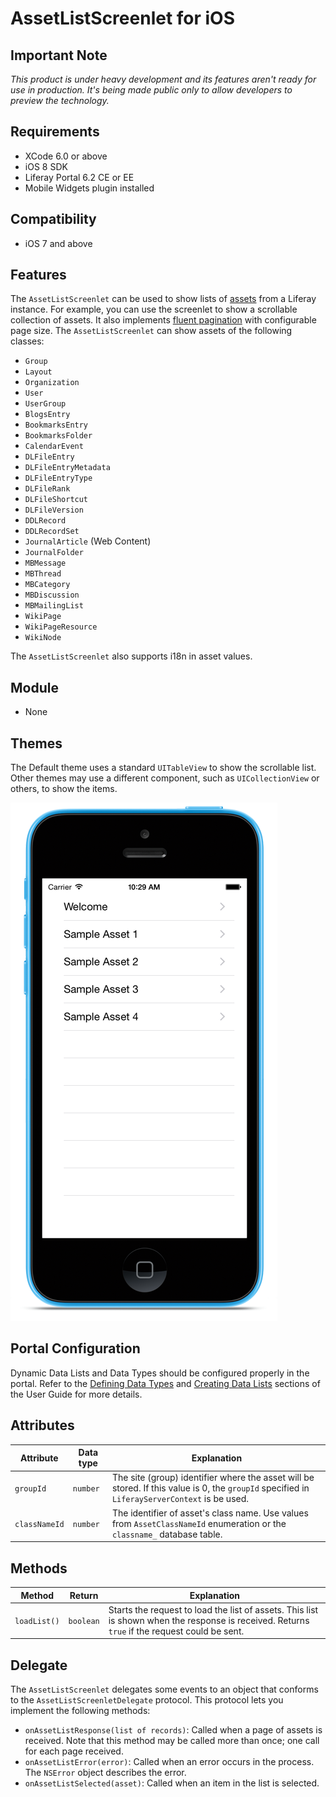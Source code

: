 # AssetListScreenlet for iOS

## Important Note

_This product is under heavy development and its features aren't ready for use in production. It's being made public only to allow developers to preview the technology._

## Requirements

- XCode 6.0 or above
- iOS 8 SDK
- Liferay Portal 6.2 CE or EE
- Mobile Widgets plugin installed

## Compatibility

- iOS 7 and above

## Features

The `AssetListScreenlet` can be used to show lists of [assets](https://www.liferay.com/documentation/liferay-portal/6.2/development/-/ai/asset-framework-liferay-portal-6-2-dev-guide-06-en) from a Liferay instance. For example, you can use the screenlet to show a scrollable collection of assets. It also implements [fluent pagination](http://www.iosnomad.com/blog/2014/4/21/fluent-pagination) with configurable page size. The `AssetListScreenlet` can show assets of the following classes:

- `Group`
- `Layout`
- `Organization`
- `User`
- `UserGroup`
- `BlogsEntry`
- `BookmarksEntry`
- `BookmarksFolder`
- `CalendarEvent`
- `DLFileEntry`
- `DLFileEntryMetadata`
- `DLFileEntryType`
- `DLFileRank`
- `DLFileShortcut`
- `DLFileVersion`
- `DDLRecord`
- `DDLRecordSet`
- `JournalArticle` (Web Content)
- `JournalFolder`
- `MBMessage`
- `MBThread`
- `MBCategory`
- `MBDiscussion`
- `MBMailingList`
- `WikiPage`
- `WikiPageResource`
- `WikiNode`

The `AssetListScreenlet` also supports i18n in asset values.

## Module

- None

## Themes

The Default theme uses a standard `UITableView` to show the scrollable list. Other themes may use a different component, such as `UICollectionView` or others, to show the items.

![`AssetListScreenlet` using the Default theme.](Images/assetlist.png)

## Portal Configuration

Dynamic Data Lists and Data Types should be configured properly in the portal. Refer to the [Defining Data Types](https://www.liferay.com/documentation/liferay-portal/6.2/user-guide/-/ai/building-a-list-platform-in-liferay-and-liferay-portal-6-2-user-guide-10-en) and [Creating Data Lists](https://www.liferay.com/documentation/liferay-portal/6.2/user-guide/-/ai/creating-data-lists-liferay-portal-6-2-user-guide-10-en) sections of the User Guide for more details.

## Attributes

| Attribute | Data type | Explanation |
|-----------|-----------|-------------| 
|  `groupId` | `number` | The site (group) identifier where the asset will be stored. If this value is 0, the `groupId` specified in `LiferayServerContext` is be used. |
|  `classNameId` | `number` | The identifier of asset's class name. Use values from `AssetClassNameId` enumeration or the `classname_` database table. |

## Methods

| Method | Return | Explanation |
|-----------|-----------|-------------| 
|  `loadList()` | `boolean` | Starts the request to load the list of assets. This list is shown when the response is received. Returns `true` if the request could be sent. |

## Delegate

The `AssetListScreenlet` delegates some events to an object that conforms to the `AssetListScreenletDelegate` protocol. This protocol lets you implement the following methods:

- `onAssetListResponse(list of records)`: Called when a page of assets is received. Note that this method may be called more than once; one call for each page received.
- `onAssetListError(error)`: Called when an error occurs in the process. The `NSError` object describes the error.
- `onAssetListSelected(asset)`: Called when an item in the list is selected.

